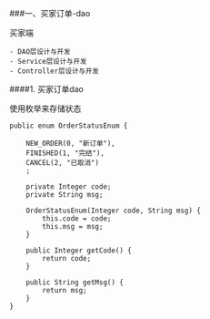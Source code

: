 ###一、买家订单-dao

   买家端
   
    - DAO层设计与开发
    - Service层设计与开发
    - Controller层设计与开发
   

####1. 买家订单dao

使用枚举来存储状态

```
public enum OrderStatusEnum {

    NEW_ORDER(0, "新订单"),
    FINISHED(1, "完结"),
    CANCEL(2, "已取消")
    ;

    private Integer code;
    private String msg;

    OrderStatusEnum(Integer code, String msg) {
        this.code = code;
        this.msg = msg;
    }

    public Integer getCode() {
        return code;
    }

    public String getMsg() {
        return msg;
    }
}
```
